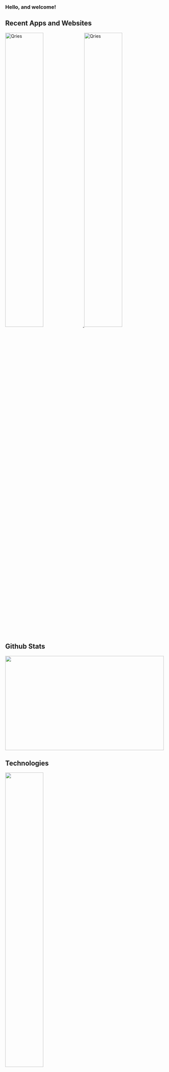 ### Hello, and welcome!

<div markdown="1">
  <h2>Recent Apps and Websites</h2>
    <a  href="http://www.star-ships.info" target="_blank">
      <img alt="Qries" src="https://i.ibb.co/gzHHxTv/6069-E09-E-72-EB-40-CF-902-B-7-DAC1-DFBDABC-1-201-a.jpg" width="49%">
    </a>
  
  <a href="http://www.pycore.net" target="_blank">
    <img alt="Qries" src="https://i.ibb.co/6DNdPhQ/685-C75-C1-974-A-4-EB6-BFF8-02-B9-E174503-A-1-201-a.jpg" width="49%">
  </a>
  
  
 <h2>Github Stats</h2>
   <img width="100%" height="300px" src="https://github-readme-stats.vercel.app/api?username=CDidier80&show_icons=true&theme=react" />

</div>

<div>
  
  <h2>Technologies</h2>
  
  <div align="left">
    <img width="49%" align="center" src="https://github-readme-stats.vercel.app/api/top-langs/?username=CDidier80&layout=compact&theme=react" />
  </div>
  
 <div width="49%" align="right">
  <img src="https://img.shields.io/badge/-HTML5-E34F26?style=plastic-square&logo=html5&logoColor=white" />
  <img src="https://img.shields.io/badge/-CSS3-1572B6?style=flat-square&logo=css3" />
  <img src="https://img.shields.io/badge/-JavaScript-black?style=flat-square&logo=javascript" />
  <img src="https://img.shields.io/badge/-ReactJS-black?style=flat-square&logo=react" />
  <img src="https://img.shields.io/badge/-NodeJS-black?style=flat-square&logo=Node.js" />
  <img src="https://img.shields.io/badge/-ExpressJS-yellow?style=flat-square&logo=express" />
  <img src="https://img.shields.io/badge/-Python3-black?style=flat-square&logo=Python" />
  <img src="https://img.shields.io/badge/-PyCharm-green?style=flat-square&logo=pycharm" />
  <img src="https://img.shields.io/badge/-Django-darkgreen?style=flat-square&logo=django" />
  <img src="https://img.shields.io/badge/-PyQt5-lightgreen?style=flat-square&logo=pyqt" />
  <img src="https://img.shields.io/badge/-PostgreSQL-336791?style=flat-square&logo=postgresql" />
  <img src="https://img.shields.io/badge/-MongoDB-black?style=flat-square&logo=mongodb" />
  <img src="https://img.shields.io/badge/Amazon%20AWS-232F3E?style=flat-square&logo=amazon-aws" />
  <img src="https://img.shields.io/badge/-Bootstrap-563D7C?style=flat-square&logo=bootstrap" />
  <img src="https://img.shields.io/badge/-MaterialUI-blue?style=flat-square&logo=materialui" />
  <img src="https://img.shields.io/badge/-Insomnia-purple?style=flat-square&logo=insomnia" />
  <img src="https://img.shields.io/badge/-Git-black?style=flat-square&logo=git" />
  <img src="https://img.shields.io/badge/-GitHub-181717?style=flat-square&logo=github" />
  <img src="https://img.shields.io/badge/-VS_Code-007ACC?style=flat-square&logo=visual-studio-code" />
  <img src="https://img.shields.io/badge/-Slack-4A154B?style=flat-square&logo=slack" />
  <img src="https://img.shields.io/badge/-Zoom-black?style=flat-square&logo=zoom" />
</div>
</div>

<br />


<!--
**CDidier80/CDidier80** is a ✨ _special_ ✨ repository because its `README.md` (this file) appears on your GitHub profile.

Here are some ideas to get you started:

- 🔭 I’m currently working on ...
- 🌱 I’m currently learning ...
- 👯 I’m looking to collaborate on ...
- 🤔 I’m looking for help with ...
- 💬 Ask me about ...
- 📫 How to reach me: ...
- 😄 Pronouns: ...
- ⚡ Fun fact: ...
-->
